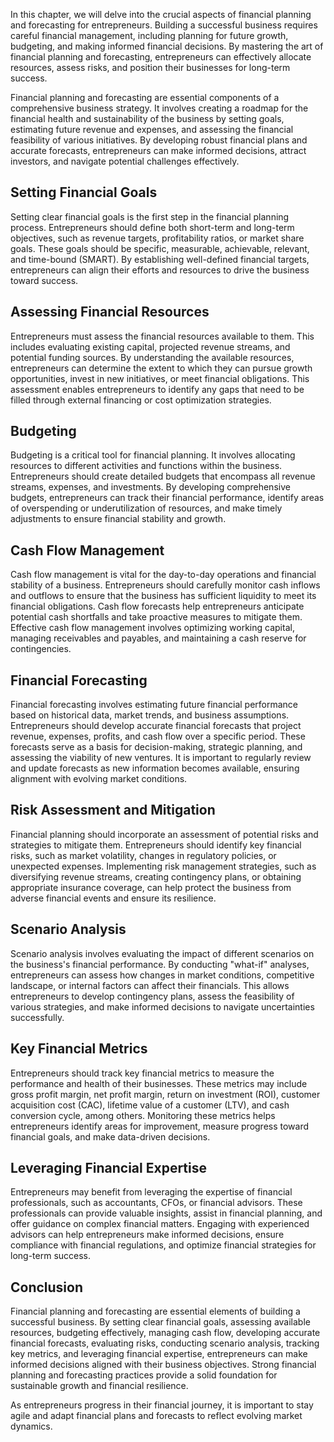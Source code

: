 
In this chapter, we will delve into the crucial aspects of financial planning and forecasting for entrepreneurs. Building a successful business requires careful financial management, including planning for future growth, budgeting, and making informed financial decisions. By mastering the art of financial planning and forecasting, entrepreneurs can effectively allocate resources, assess risks, and position their businesses for long-term success.

Financial planning and forecasting are essential components of a comprehensive business strategy. It involves creating a roadmap for the financial health and sustainability of the business by setting goals, estimating future revenue and expenses, and assessing the financial feasibility of various initiatives. By developing robust financial plans and accurate forecasts, entrepreneurs can make informed decisions, attract investors, and navigate potential challenges effectively.

## Setting Financial Goals

Setting clear financial goals is the first step in the financial planning process. Entrepreneurs should define both short-term and long-term objectives, such as revenue targets, profitability ratios, or market share goals. These goals should be specific, measurable, achievable, relevant, and time-bound (SMART). By establishing well-defined financial targets, entrepreneurs can align their efforts and resources to drive the business toward success.

## Assessing Financial Resources

Entrepreneurs must assess the financial resources available to them. This includes evaluating existing capital, projected revenue streams, and potential funding sources. By understanding the available resources, entrepreneurs can determine the extent to which they can pursue growth opportunities, invest in new initiatives, or meet financial obligations. This assessment enables entrepreneurs to identify any gaps that need to be filled through external financing or cost optimization strategies.

## Budgeting

Budgeting is a critical tool for financial planning. It involves allocating resources to different activities and functions within the business. Entrepreneurs should create detailed budgets that encompass all revenue streams, expenses, and investments. By developing comprehensive budgets, entrepreneurs can track their financial performance, identify areas of overspending or underutilization of resources, and make timely adjustments to ensure financial stability and growth.

## Cash Flow Management

Cash flow management is vital for the day-to-day operations and financial stability of a business. Entrepreneurs should carefully monitor cash inflows and outflows to ensure that the business has sufficient liquidity to meet its financial obligations. Cash flow forecasts help entrepreneurs anticipate potential cash shortfalls and take proactive measures to mitigate them. Effective cash flow management involves optimizing working capital, managing receivables and payables, and maintaining a cash reserve for contingencies.

## Financial Forecasting

Financial forecasting involves estimating future financial performance based on historical data, market trends, and business assumptions. Entrepreneurs should develop accurate financial forecasts that project revenue, expenses, profits, and cash flow over a specific period. These forecasts serve as a basis for decision-making, strategic planning, and assessing the viability of new ventures. It is important to regularly review and update forecasts as new information becomes available, ensuring alignment with evolving market conditions.

## Risk Assessment and Mitigation

Financial planning should incorporate an assessment of potential risks and strategies to mitigate them. Entrepreneurs should identify key financial risks, such as market volatility, changes in regulatory policies, or unexpected expenses. Implementing risk management strategies, such as diversifying revenue streams, creating contingency plans, or obtaining appropriate insurance coverage, can help protect the business from adverse financial events and ensure its resilience.

## Scenario Analysis

Scenario analysis involves evaluating the impact of different scenarios on the business's financial performance. By conducting "what-if" analyses, entrepreneurs can assess how changes in market conditions, competitive landscape, or internal factors can affect their financials. This allows entrepreneurs to develop contingency plans, assess the feasibility of various strategies, and make informed decisions to navigate uncertainties successfully.

## Key Financial Metrics

Entrepreneurs should track key financial metrics to measure the performance and health of their businesses. These metrics may include gross profit margin, net profit margin, return on investment (ROI), customer acquisition cost (CAC), lifetime value of a customer (LTV), and cash conversion cycle, among others. Monitoring these metrics helps entrepreneurs identify areas for improvement, measure progress toward financial goals, and make data-driven decisions.

## Leveraging Financial Expertise

Entrepreneurs may benefit from leveraging the expertise of financial professionals, such as accountants, CFOs, or financial advisors. These professionals can provide valuable insights, assist in financial planning, and offer guidance on complex financial matters. Engaging with experienced advisors can help entrepreneurs make informed decisions, ensure compliance with financial regulations, and optimize financial strategies for long-term success.

Conclusion
----------

Financial planning and forecasting are essential elements of building a successful business. By setting clear financial goals, assessing available resources, budgeting effectively, managing cash flow, developing accurate financial forecasts, evaluating risks, conducting scenario analysis, tracking key metrics, and leveraging financial expertise, entrepreneurs can make informed decisions aligned with their business objectives. Strong financial planning and forecasting practices provide a solid foundation for sustainable growth and financial resilience.

As entrepreneurs progress in their financial journey, it is important to stay agile and adapt financial plans and forecasts to reflect evolving market dynamics.
